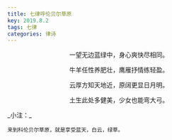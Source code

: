 ```yaml
---
title: 七律呼伦贝尔草原
key: 2019.8.2
tags: 七律
categories: 律诗
---
```


<p align="center">一望无边蓝绿中，身心爽快尽相同。
</p>
<p align="center">牛羊任性养肥壮，鹰雁抒情练轻盈。
</p>
<p align="center">云厚方知天地近，原阔更显日月明。
</p>
<p align="center">土生此处多健美，少女也能弯大弓。
</p>
_小注：_

```
来到科伦贝尔草原，就是享受蓝天，白云，绿草。
```